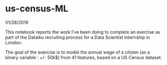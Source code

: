 # us-census-ML

01/28/2019

This notebook reports the work I've been doing to complete an exercise as part of the Dataiku recruiting process for a Data Scientist internship in London.

The goal of the exercise is to model the annual wage of a citizen (as a binary variable : +/- 50k$) from 41 features, based on a US Census dataset.
